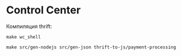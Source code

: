 # Control Center

Компиляция thrift:

    make wc_shell

    make src/gen-nodejs src/gen-json thrift-to-js/payment-processing